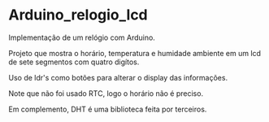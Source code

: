 # Arduino_relogio_lcd
Implementação de um relógio com Arduino.

Projeto que mostra o horário, temperatura e humidade ambiente em um lcd de sete segmentos com quatro digítos.

Uso de ldr's como botões para alterar o display das informações.

Note que não foi usado RTC, logo o horário não é preciso.

Em complemento, DHT é uma biblioteca feita por terceiros.
